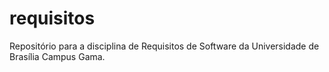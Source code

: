 # requisitos
Repositório para a disciplina de Requisitos de Software da Universidade de Brasília Campus Gama.

